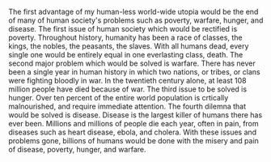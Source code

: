 The first advantage of my human-less world-wide utopia would be the end of many of human society's problems such as poverty, warfare, hunger, and disease. The first issue of human society which would be rectified is poverty. Throughout history, humanity has been a race of classes, the kings, the nobles, the peasants, the slaves. With all humans dead, every single one would be entirely equal in one everlasting class, death. The second major problem which would be solved is warfare. There has never been a single year in human history in which two nations, or tribes, or clans were fighting bloodly in war. In the twentieth century alone, at least 108 million people have died because of war. The third issue to be solved is hunger. Over ten percent of the entire world population is crtically malnourished, and require immediate attention. The fourth dilemna that would be solved is disease. Disease is the largest killer of humans there has ever been.  Millions and millions of people die each year, often in pain, from diseases such as heart disease, ebola, and cholera. With these issues and problems gone, billions of humans would be done with the misery and pain of disease, poverty, hunger, and warfare.
